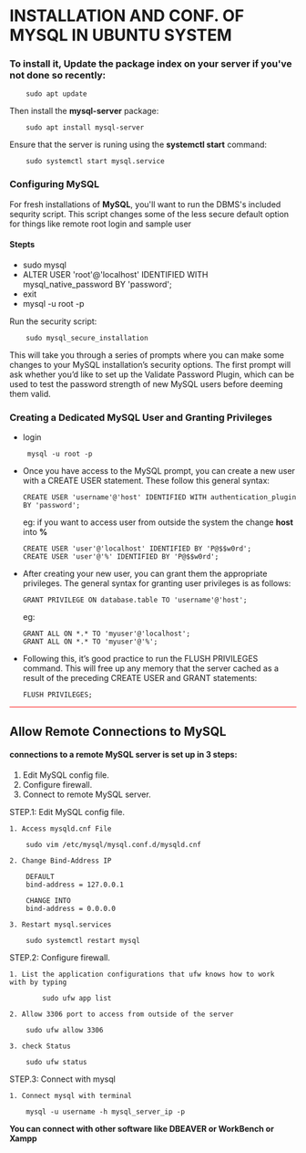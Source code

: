 # INSTALLATION AND CONF. OF MYSQL IN UBUNTU SYSTEM


### To install it, Update the package index on your server if you've not done so recently:
```
    sudo apt update
```

Then install the  **mysql-server** package:
```
    sudo apt install mysql-server
```

Ensure that the server is runing using the **systemctl start** command:
```
    sudo systemctl start mysql.service
```

### Configuring MySQL

For fresh installations of **MySQL**, you'll want to run the DBMS's included sequrity script. This script changes some of the less secure default option for things like remote root login and sample user

#### Stepts
- sudo mysql
- ALTER USER 'root'@'localhost' IDENTIFIED WITH mysql_native_password BY 'password';
- exit
- mysql -u root -p

Run the security script:
```
    sudo mysql_secure_installation
```
This will take you through a series of prompts where you can make some changes to your MySQL installation’s security options. The first prompt will ask whether you’d like to set up the Validate Password Plugin, which can be used to test the password strength of new MySQL users before deeming them valid.

### Creating a Dedicated MySQL User and Granting Privileges

- login 
    ```
     mysql -u root -p
    ```
- Once you have access to the MySQL prompt, you can create a new user with a CREATE USER statement. These follow this general syntax:
    ```
    CREATE USER 'username'@'host' IDENTIFIED WITH authentication_plugin BY 'password';
    ```

    eg:
    if you want to access user from outside the system the change **host** into **%**

    ```
    CREATE USER 'user'@'localhost' IDENTIFIED BY 'P@$$w0rd';
    CREATE USER 'user'@'%' IDENTIFIED BY 'P@$$w0rd';
    ```
- After creating your new user, you can grant them the appropriate privileges. The general syntax for granting user privileges is as follows:
    ```
    GRANT PRIVILEGE ON database.table TO 'username'@'host';
    ```

    eg:
    ```
    GRANT ALL ON *.* TO 'myuser'@'localhost';
    GRANT ALL ON *.* TO 'myuser'@'%';
    ```
- Following this, it’s good practice to run the FLUSH PRIVILEGES command. This will free up any memory that the server cached as a result of the preceding CREATE USER and GRANT statements:
    ```
    FLUSH PRIVILEGES;
    ```

<hr style="background:red"/>

## Allow Remote Connections to MySQL

#### connections to a remote MySQL server is set up in 3 steps:

1. Edit MySQL config file.
2. Configure firewall.
3. Connect to remote MySQL server.

STEP.1: Edit MySQL config file.
    
    1. Access mysqld.cnf File
        
        sudo vim /etc/mysql/mysql.conf.d/mysqld.cnf
        
    2. Change Bind-Address IP

        DEFAULT
        bind-address = 127.0.0.1

        CHANGE INTO
        bind-address = 0.0.0.0

    3. Restart mysql.services

        sudo systemctl restart mysql

STEP.2: Configure firewall.

    1. List the application configurations that ufw knows how to work   with by typing
        
            sudo ufw app list

    2. Allow 3306 port to access from outside of the server

        sudo ufw allow 3306

    3. check Status

        sudo ufw status

STEP.3: Connect with mysql

    1. Connect mysql with terminal

        mysql -u username -h mysql_server_ip -p
    
**You can connect with other software like DBEAVER or WorkBench or Xampp**
